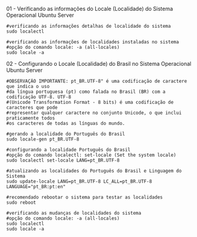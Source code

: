01 - Verificando as informações do Locale (Localidade) do Sistema Operacional Ubuntu Server

    #verificando as informações detalhas de localidade do sistema
    sudo localectl

    #verificando as informações de localidades instaladas no sistema 
    #opção do comando locale: -a (all-locales)
    sudo locale -a

02 - Configurando o Locale (Localidade) do Brasil no Sistema Operacional Ubuntu Server

    #OBSERVAÇÃO IMPORTANTE: pt_BR.UTF-8" é uma codificação de caractere que indica o uso
    #da língua portuguesa (pt) como falada no Brasil (BR) com a codificação UTF-8. UTF-8 
    #(Unicode Transformation Format - 8 bits) é uma codificação de caracteres que pode 
    #representar qualquer caractere no conjunto Unicode, o que inclui praticamente todos 
    #os caracteres de todas as línguas do mundo.

    #gerando a localidade do Português do Brasil
    sudo locale-gen pt_BR.UTF-8

    #configurando a localidade Português do Brasil
    #opção do comando localectl: set-locale (Set the system locale)
    sudo localectl set-locale LANG=pt_BR.UTF-8

    #atualizando as localidades do Português do Brasil e Linguagem do Sistema
    sudo update-locale LANG=pt_BR.UTF-8 LC_ALL=pt_BR.UTF-8 LANGUAGE="pt_BR:pt:en"

    #recomendado rebootar o sistema para testar as localidades
    sudo reboot

    #verificando as mudanças de localidades do sistema
    #opção do comando locale: -a (all-locales)
    sudo localectl
    sudo locale -a
